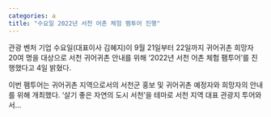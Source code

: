 ```yaml
---
categories: a
title: "수요일 2022년 서천 어촌 체험 팸투어 진행"
---
```

관광 벤처 기업 수요일(대표이사 김혜지)이 9월 21일부터 22일까지 귀어귀촌 희망자 20여 명을 대상으로 서천 귀어귀촌 안내를 위해 ‘2022년 서천 어촌 체험 팸투어’를 진행했다고 4일 밝혔다.

이번 팸투어는 귀어귀촌 지역으로서의 서천군 홍보 및 귀어귀촌 예정자와 희망자의 안내를 위해 개최했다. ‘살기 좋은 자연의 도시 서천’을 테마로 서천 지역 대표 관광지 투어와 서...